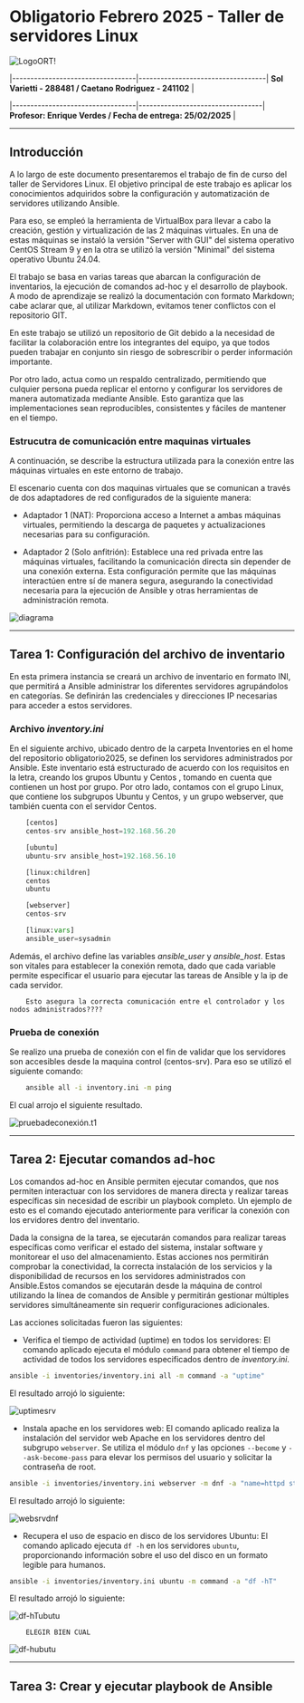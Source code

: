 # Obligatorio Febrero 2025 - Taller de servidores Linux 


![LogoORT!](/files/images/logort.png)


|----------------------------------|-----------------------------------| **Sol Varietti - 288481 / Caetano Rodriguez - 241102** |

|----------------------------------|----------------------------------| **Profesor: Enrique Verdes / Fecha de entrega: 25/02/2025** |


----------------


## Introducción

A lo largo de este documento presentaremos el trabajo de fin de curso del taller de Servidores Linux. El objetivo principal de este trabajo es aplicar los conocimientos adquiridos sobre la configuración y automatización de servidores utilizando Ansible. 

Para eso, se empleó la herramienta de VirtualBox para llevar a cabo la creación, gestión y virtualización de las 2 máquinas virtuales. En una de estas máquinas se instaló la versión "Server with GUI" del sistema operativo CentOS Stream 9 y en la otra se utilizó la versión "Minimal" del sistema operativo Ubuntu 24.04.  

El trabajo se basa en varias tareas que abarcan la configuración de inventarios, la ejecución de comandos ad-hoc y el desarrollo de playbook. A modo de aprendizaje se realizó la documentación con formato Markdown; cabe aclarar que, al utilizar Markdown, evitamos tener conflictos con el repositorio GIT.

En este trabajo se utilizó un repositorio de Git debido a la necesidad de facilitar la colaboración entre los integrantes del equipo, ya que todos pueden trabajar en conjunto sin riesgo de sobrescribir o perder información importante.

Por otro lado, actua como un respaldo centralizado, permitiendo que culquier persona pueda replicar el entorno y configurar los servidores de manera automatizada mediante Ansible. Esto garantiza que las implementaciones sean reproducibles, consistentes y fáciles de mantener en el tiempo.


### Estrucutra de comunicación entre maquinas virtuales
A continuación, se describe la estructura utilizada para la conexión entre las máquinas virtuales en este entorno de trabajo.

El escenario cuenta con dos maquinas virtuales que se comunican a través de dos adaptadores de red configurados de la siguiente manera:

- Adaptador 1 (NAT): Proporciona acceso a Internet a ambas máquinas virtuales, permitiendo la descarga de paquetes y actualizaciones necesarias para su configuración.
  
- Adaptador 2 (Solo anfitrión): Establece una red privada entre las máquinas virtuales, facilitando la comunicación directa sin depender de una conexión externa.
Esta configuración permite que las máquinas interactúen entre sí de manera segura, asegurando la conectividad necesaria para la ejecución de Ansible y otras herramientas de administración remota.

![diagrama](/files/images/diagrama.png)



-----




## Tarea 1: Configuración del archivo de inventario 

En esta primera instancia se creará un archivo de inventario en formato INI, que permitirá a Ansible administrar los diferentes servidores agrupándolos en categorías. Se definirán las credenciales y direcciones IP necesarias para acceder a estos servidores.

### Archivo *inventory.ini*

En el siguiente archivo, ubicado dentro de la carpeta Inventories en el home del repositorio obligatorio2025, se definen los servidores administrados por Ansible. Este inventario está estructurado de acuerdo con los requisitos en la letra, creando los grupos Ubuntu y Centos , tomando en cuenta que contienen un host por grupo. Por otro lado, contamos con el grupo Linux, que contiene los subgrupos Ubuntu y Centos, y un grupo webserver, que también cuenta con el servidor Centos.

```python
    [centos]
    centos-srv ansible_host=192.168.56.20

    [ubuntu]
    ubuntu-srv ansible_host=192.168.56.10

    [linux:children]
    centos
    ubuntu

    [webserver]
    centos-srv

    [linux:vars]
    ansible_user=sysadmin
```

Además, el archivo define las variables *ansible_user* y *ansible_host*. Estas son vitales para establecer la conexión remota, dado que cada variable permite especificar el usuario para ejecutar las tareas de Ansible y la ip de cada servidor.

        Esto asegura la correcta comunicación entre el controlador y los nodos administrados???? 

### Prueba de conexión

Se realizo una prueba de conexión con el fin de validar que los servidores son accesibles desde la maquina control (centos-srv). Para eso se utilizó el siguiente comando: 

```bash
    ansible all -i inventory.ini -m ping
```

El cual arrojo el siguiente resultado. 

![pruebadeconexión.t1](/files/images/pruebaconexion.png)



------





## Tarea 2: Ejecutar comandos ad-hoc

Los comandos ad-hoc en Ansible permiten ejecutar comandos, que nos permiten interactuar con los servidores de manera directa y realizar tareas específicas sin necesidad de escribir un playbook completo. Un ejemplo de esto es el comando ejecutado anteriormente para verificar la conexión con los ervidores dentro del inventario.

Dada la consigna de la tarea, se ejecutarán comandos para realizar tareas específicas como verificar el estado del sistema, instalar software y monitorear el uso del almacenamiento. Estas acciones nos permitirán comprobar la conectividad, la correcta instalación de los servicios y la disponibilidad de recursos en los servidores administrados con Ansible.Estos comandos se ejecutarán desde la máquina de control utilizando la línea de comandos de Ansible y permitirán gestionar múltiples servidores simultáneamente sin requerir configuraciones adicionales.

Las acciones solicitadas fueron las siguientes: 


- Verifica el tiempo de actividad (uptime) en todos los servidores:
El comando aplicado ejecuta el módulo `command` para obtener el tiempo de actividad de todos los servidores especificados dentro de *inventory.ini*.


 ```bash
ansible -i inventories/inventory.ini all -m command -a "uptime"
 ```

El resultado arrojó lo siguiente:

![uptimesrv](/files/images/uptimeall.png)




- Instala apache en los servidores web: 
El comando aplicado realiza la instalación del servidor web Apache en los servidores dentro del subgrupo `webserver`. Se utiliza el módulo `dnf` y las opciones `--become` y `--ask-become-pass` para elevar los permisos del usuario y solicitar la contraseña de root.



 ```bash
ansible -i inventories/inventory.ini webserver -m dnf -a "name=httpd state=present" --become --ask-become-pass
 ```



El resultado arrojó lo siguiente:

![websrvdnf](/files/images/httpdserweb.png)

- Recupera el uso de espacio en disco de los servidores Ubuntu:
El comando aplicado ejecuta `df -h` en los servidores `ubuntu`, proporcionando información sobre el uso del disco en un formato legible para humanos.


 ```bash
ansible -i inventories/inventory.ini ubuntu -m command -a "df -hT"
 ```

El resultado arrojó lo siguiente:

![df-hTubutu](/files/images/df-hTubunu.png)

        ELEGIR BIEN CUAL 

![df-hubutu](/files/images/df-hubuntu.png)






------





## Tarea 3: Crear y ejecutar playbook de Ansible





















